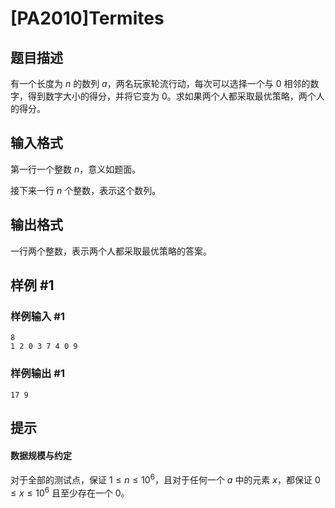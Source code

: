# [PA2010]Termites

## 题目描述

有一个长度为 $n$ 的数列 $a$，两名玩家轮流行动，每次可以选择一个与 $0$ 相邻的数字，得到数字大小的得分，并将它变为 $0$。求如果两个人都采取最优策略，两个人的得分。

## 输入格式

第一行一个整数 $n$，意义如题面。

接下来一行 $n$ 个整数，表示这个数列。

## 输出格式

一行两个整数，表示两个人都采取最优策略的答案。

## 样例 #1

### 样例输入 #1
```
8
1 2 0 3 7 4 0 9
```

### 样例输出 #1

```
17 9
```

## 提示

#### 数据规模与约定
对于全部的测试点，保证 $1\leq n\leq 10^6$，且对于任何一个 $a$ 中的元素 $x$，都保证 $0\leq x\leq 10^6$ 且至少存在一个 $0$。
